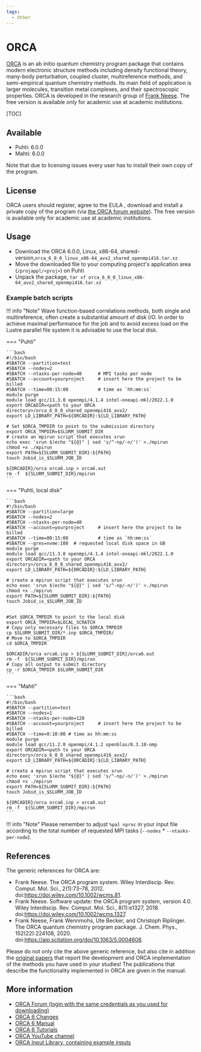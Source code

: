 ```yaml
---
tags:
  - Other
---
```


# ORCA

[ORCA](https://orcaforum.kofo.mpg.de/app.php/portal) is an ab initio quantum chemistry
program package that contains modern electronic structure methods including density functional
theory, many-body perturbation, coupled cluster, multireference methods, and semi-empirical
quantum chemistry methods. Its main field of application is larger molecules, transition metal
complexes, and their spectroscopic properties. ORCA is developed in the research group of
[Frank Neese](https://en.wikipedia.org/wiki/Frank_Neese). The free version is available only
for academic use at academic institutions.

[TOC]

## Available

- Puhti: 6.0.0
- Mahti: 6.0.0

Note that due to licensing issues every user has to install their own copy of the program.

## License

ORCA users should register, agree to the EULA , download and install a private copy of the program
(via [the ORCA forum website](https://orcaforum.kofo.mpg.de/app.php/portal)). The free version is
available only for academic use at academic institutions.

## Usage

- Download the ORCA 6.0.0, Linux, x86-64, shared-version,`orca_6_0_0_linux_x86-64_avx2_shared_openmpi416.tar.xz`
- Move the downloaded file to your computing project's application area (`/projappl/<proj>`) on Puhti
- Unpack the package, `tar xf orca_6_0_0_linux_x86-64_avx2_shared_openmpi416.tar.xz`

### Example batch scripts

!!! info "Note"
    Wave function-based correlations methods, both single and multireference, often create a
    substantial amount of disk I/O. In order to achieve maximal performance for the job and to
    avoid excess load on the Lustre parallel file system it is advisable to use the local disk.

=== "Puhti"

    ```bash
    #!/bin/bash
    #SBATCH --partition=test
    #SBATCH --nodes=2
    #SBATCH --ntasks-per-node=40      # MPI tasks per node
    #SBATCH --account=yourproject     # insert here the project to be billed 
    #SBATCH --time=00:15:00           # time as `hh:mm:ss`
    module purge
    module load gcc/11.3.0 openmpi/4.1.4 intel-oneapi-mkl/2022.1.0
    export ORCADIR=<path to your ORCA directory>/orca_6_0_0_shared_openmpi416_avx2/
    export LD_LIBRARY_PATH=${ORCADIR}:${LD_LIBRARY_PATH}

    # Set $ORCA_TMPDIR to point to the submission directory
    export ORCA_TMPDIR=$SLURM_SUBMIT_DIR
    # create an mpirun script that executes srun
    echo exec 'srun $(echo "${@}" | sed 's/^-np/-n/')' >./mpirun
    chmod +x ./mpirun
    export PATH=${SLURM_SUBMIT_DIR}:${PATH}
    touch Jobid_is_$SLURM_JOB_ID 

    ${ORCADIR}/orca orca6.inp > orca6.out
    rm -f  ${SLURM_SUBMIT_DIR}/mpirun
    ```

=== "Puhti, local disk"

    ```bash
    #!/bin/bash
    #SBATCH --partition=large
    #SBATCH --nodes=2
    #SBATCH --ntasks-per-node=40
    #SBATCH --account=yourproject     # insert here the project to be billed
    #SBATCH --time=00:15:00           # time as `hh:mm:ss`
    #SBATCH --gres=nvme:100  # requested local disk space in GB
    module purge
    module load gcc/11.3.0 openmpi/4.1.4 intel-oneapi-mkl/2022.1.0
    export ORCADIR=<path to your ORCA directory>/orca_6_0_0_shared_openmpi416_avx2/
    export LD_LIBRARY_PATH=${ORCADIR}:${LD_LIBRARY_PATH}

    # create a mpirun script that executes srun
    echo exec 'srun $(echo "${@}" | sed 's/^-np/-n/')' >./mpirun
    chmod +x ./mpirun
    export PATH=${SLURM_SUBMIT_DIR}:${PATH}
    touch Jobid_is_$SLURM_JOB_ID 


    #Set $ORCA_TMPDIR to point to the local disk
    export ORCA_TMPDIR=$LOCAL_SCRATCH
    # Copy only necessary files to $ORCA_TMPDIR
    cp $SLURM_SUBMIT_DIR/*.inp $ORCA_TMPDIR/
    # Move to $ORCA_TMPDIR
    cd $ORCA_TMPDIR

    $ORCADIR/orca orca6.inp > ${SLURM_SUBMIT_DIR}/orca6.out
    rm -f  ${SLURM_SUBMIT_DIR}/mpirun
    # Copy all output to submit directory
    cp -r $ORCA_TMPDIR $SLURM_SUBMIT_DIR
    ```

=== "Mahti"

    ```bash
    #!/bin/bash
    #SBATCH --partition=test
    #SBATCH --nodes=1
    #SBATCH --ntasks-per-node=128
    #SBATCH --account=yourproject     # insert here the project to be billed
    #SBATCH --time=0:10:00 # time as hh:mm:ss
    module purge
    module load gcc/11.2.0 openmpi/4.1.2 openblas/0.3.18-omp
    export ORCADIR=<path to your ORCA directory>/orca_6_0_0_shared_openmpi416_avx2/
    export LD_LIBRARY_PATH=${ORCADIR}:${LD_LIBRARY_PATH}

    # create a mpirun script that executes srun
    echo exec 'srun $(echo "${@}" | sed 's/^-np/-n/')' >./mpirun
    chmod +x ./mpirun
    export PATH=${SLURM_SUBMIT_DIR}:${PATH}
    touch Jobid_is_$SLURM_JOB_ID

    ${ORCADIR}/orca orca6.inp > orca6.out
    rm -f  ${SLURM_SUBMIT_DIR}/mpirun
    ```

!!! info "Note"
    Please remember to adjust `%pal nproc` in your input file according to the total number of
    requested MPI tasks (`--nodes` * `--ntasks-per-node`).

## References

The generic references for ORCA are:

- Frank Neese. The ORCA program system. Wiley Interdiscip. Rev. Comput. Mol. Sci., 2(1):73–78, 2012. doi:<https://doi.wiley.com/10.1002/wcms.81>.
- Frank Neese. Software update: the ORCA program system, version 4.0. Wiley Interdiscip. Rev. Comput. Mol. Sci., 8(1):e1327, 2018. doi:<https://doi.wiley.com/10.1002/wcms.1327>.
- Frank Neese, Frank Wennmohs, Ute Becker, and Christoph Riplinger. The ORCA quantum chemistry program package. J. Chem. Phys., 152(22):224108, 2020. doi:<https://aip.scitation.org/doi/10.1063/5.0004608>.

Please do not only cite the above generic reference, but also cite in addition the
[original papers](https://www.faccts.de/docs/orca/6.0/manual/contents/public.html)
that report the development and ORCA implementation of the methods you have used in
your studies! The publications that describe the functionality implemented in ORCA are
given in the manual.

## More information

- [ORCA Forum (login with the same credentials as you used for downloading)](https://orcaforum.kofo.mpg.de/app.php/portal)
- [ORCA 6 Changes](https://www.faccts.de/docs/orca/6.0/manual/contents/changes.html)
- [ORCA 6 Manual](https://www.faccts.de/docs/orca/6.0/manual/ )
- [ORCA 6 Tutorials](https://www.faccts.de/docs/orca/6.0/tutorials/)
- [ORCA YouTube channel](https://www.youtube.com/@orcaquantumchemistry)
- [ORCA Input Library, containing example inputs](https://sites.google.com/site/orcainputlibrary/home)

